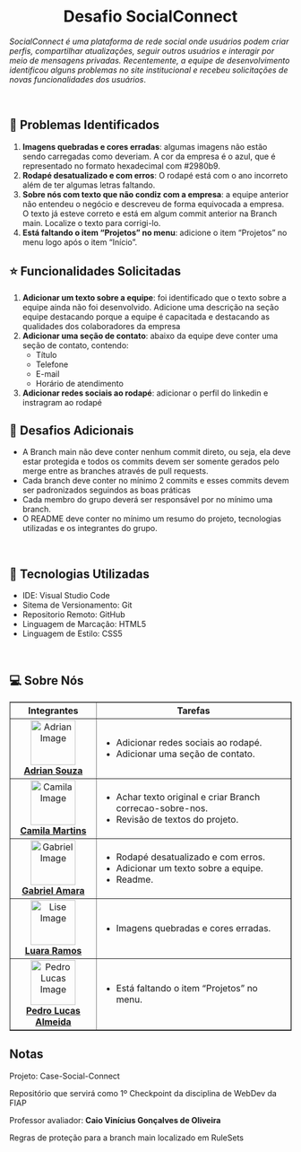<h1 align = center>Desafio SocialConnect</h1>
<p><i>SocialConnect é uma plataforma de rede social onde usuários podem criar perfis, compartilhar atualizações, seguir outros usuários e interagir por meio de mensagens privadas. Recentemente, a equipe de desenvolvimento identificou alguns problemas no site institucional e recebeu solicitações de novas funcionalidades dos usuários</i>.</p>
<br>

## 🐛 Problemas Identificados
<ol>
  <li><b>Imagens quebradas e cores erradas</b>: algumas imagens não estão sendo carregadas como deveriam. A cor da empresa é o azul, que é representado no formato hexadecimal com #2980b9.</li>
  <li><b>Rodapé desatualizado e com erros</b>: O rodapé está com o ano incorreto além de ter algumas letras faltando.</li>
  <li><b>Sobre nós com texto que não condiz com a empresa</b>: a equipe anterior não entendeu o negócio e descreveu de forma equivocada a empresa. O texto já esteve correto e está em algum commit anterior na Branch main. Localize o texto para corrigi-lo.</li>
  <li><b>Está faltando o item “Projetos” no menu</b>: adicione o item “Projetos” no menu logo após o item “Início”.</li>
</ol>

## ⭐ Funcionalidades Solicitadas
<ol>
  <li><b>Adicionar um texto sobre a equipe</b>: foi identificado que o texto sobre a equipe ainda não foi desenvolvido. Adicione uma descrição na seção equipe destacando porque a equipe é capacitada e destacando as qualidades dos colaboradores da empresa</li>
  <li><b>Adicionar uma seção de contato</b>: abaixo da equipe deve conter uma seção de contato, contendo:
    <ul>
      <li>Título</li>
      <li>Telefone</li>
      <li>E-mail</li>
      <li>Horário de atendimento</li>
    </ul>
  </li>
  <li><b>Adicionar redes sociais ao rodapé</b>: adicionar o perfil do linkedin e instragram ao rodapé</li>
</ol>

## 🥇 Desafios Adicionais
<ul>
  <li>A Branch main não deve conter nenhum commit direto, ou seja, ela deve estar protegida e todos os commits devem ser somente gerados pelo merge entre as branches através de pull requests.</li>
  <li>Cada branch deve conter no mínimo 2 commits e esses commits devem ser padronizados seguindos as boas práticas</li>
  <li>Cada membro do grupo deverá ser responsável por no mínimo uma branch.</li>
  <li>O README deve conter no mínimo um resumo do projeto, tecnologias utilizadas e os integrantes do grupo.</li>
</ul>
<br>

## 🧭 Tecnologias Utilizadas
<ul>
  <li>IDE: Visual Studio Code </li>
  <li>Sitema de Versionamento: Git</li>
  <li>Repositorio Remoto: GitHub</li>
  <li>Linguagem de Marcação: HTML5</li>
  <li>Linguagem de Estilo: CSS5</li>
</ul>


<br>

## 💻 Sobre Nós
<table border = 1px>
  <tr>
    <th>Integrantes</th>
    <th>Tarefas</th>
  </tr>
  <tr>
    <td align= center>
      <img src = "https://avatars.githubusercontent.com/u/73716198?v=4" width = 80px alt = "Adrian Image" >
      <br>
      <a href= "https://github.com/AdrianSouz"><b>Adrian Souza</b></a>
    </td>
    <td>
      <ul>
        <li>Adicionar redes sociais ao rodapé.</li>
        <li>Adicionar uma seção de contato.</li>
      </ul>
    </td>
  <tr>
    <td align = center> 
      <img src ="https://avatars.githubusercontent.com/u/202196268?v=4" width = 80px alt ="Camila Image">
      <br>
      <a href = "https://github.com/dev-camila"><b>Camila Martins</b></a>
    </td>
    <td>
      <ul>
        <li>Achar texto original e criar Branch correcao-sobre-nos.</li>
        <li>Revisão de textos do projeto.</li>
      </ul>
    </td>
  </tr>
  <tr>
    <td align = center>
      <img src = "https://avatars.githubusercontent.com/u/80047823?v=4" width = 80px alt = "Gabriel Image">
      <br>
      <a href = "https://github.com/gabrielamara98"><b>Gabriel Amara</b></a>
    </td>
    <td>
      <ul>
        <li>Rodapé desatualizado e com erros.</li>
        <li>Adicionar um texto sobre a equipe.</li>
        <li>Readme.</li>
      </ul>
    </td>
  </tr>
  <tr>
    <td align = center>
      <img src = "https://avatars.githubusercontent.com/u/35637366?v=4" width = 80px alt = "Lise Image">
      <br>
      <a href= "https://github.com/luararamos"><b>Luara Ramos</b></a>
    </td>
    <td>
      <ul>
        <li>Imagens quebradas e cores erradas.</li>
      </ul>
    </td>
  </tr>
  <tr>
    <td align = center>
      <img src = "https://avatars.githubusercontent.com/u/101485201?v=4" width = 80px alt = "Pedro Lucas Image">
      <br>
      <a href = "https://github.com/pedroviscz"><b>Pedro Lucas Almeida</b></a>
    </td>
    <td>
      <ul>
        <li>Está faltando o item “Projetos” no menu.</li>
      </ul>
    </td>
  </tr>
</table>

## Notas
Projeto: Case-Social-Connect
<p>Repositório que servirá como 1º Checkpoint da disciplina de WebDev da FIAP</p>
<p>Professor avaliador: <b>Caio Vinícius Gonçalves de Oliveira</b></p>
<p>Regras de proteção para a branch main localizado em RuleSets</p>


